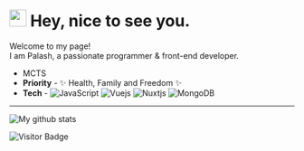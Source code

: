 <h1><img src="https://emojis.slackmojis.com/emojis/images/1531849430/4246/blob-sunglasses.gif?1531849430" width="30"/> Hey, nice to see you.</h1>

<p>Welcome to my page! </br> I am Palash, a passionate programmer & front-end developer.</p>

- MCTS  
- **Priority** - ✨ Health, Family and Freedom ✨
- **Tech** - ![JavaScript](https://img.shields.io/badge/-JavaScript-black?style=flat-square&logo=javascript) ![Vuejs](https://img.shields.io/badge/-Vuejs-black?style=flat-square&logo=Vue.js) ![Nuxtjs](https://img.shields.io/badge/-Nuxtjs-black?style=flat-square&logo=Nuxt.js) ![MongoDB](https://img.shields.io/badge/-MongoDB-black?style=flat-square&logo=mongodb)

<hr>

![My github stats](https://github-readme-stats.vercel.app/api?username=palashmon&show_icons=true)

![Visitor Badge](https://visitor-badge.laobi.icu/badge?page_id=palashmon.palashmon)
<!--
**palashmon/palashmon** is a ✨ _special_ ✨ repository because its `README.md` (this file) appears on your GitHub profile.

Here are some ideas to get you started:

- 🔭 I’m currently working on ...
- 🌱 I’m currently learning ...
- 👯 I’m looking to collaborate on ...
- 🤔 I’m looking for help with ...
- 💬 Ask me about ...
- 📫 How to reach me: ...
- 😄 Pronouns: ...
- ⚡ Fun fact: ...
-->
